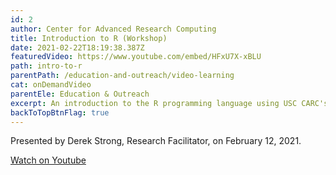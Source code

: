 ```yaml
---
id: 2
author: Center for Advanced Research Computing
title: Introduction to R (Workshop)
date: 2021-02-22T18:19:38.387Z
featuredVideo: https://www.youtube.com/embed/HFxU7X-xBLU
path: intro-to-r
parentPath: /education-and-outreach/video-learning
cat: onDemandVideo
parentEle: Education & Outreach
excerpt: An introduction to the R programming language using USC CARC's Discovery HPC Cluster. Recording of Introduction to R workshop (February 12, 2021).
backToTopBtnFlag: true
---
```


Presented by Derek Strong, Research Facilitator, on February 12, 2021.

[Watch on Youtube](https://www.youtube.com/watch?v=HFxU7X-xBLU)